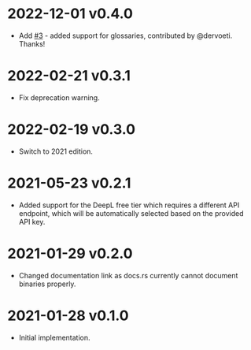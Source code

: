 # 2022-12-01 v0.4.0
- Add [#3](https://github.com/mgruner/deepl-api-rs/pull/3) - added support for glossaries, contributed by @dervoeti. Thanks!

# 2022-02-21 v0.3.1
- Fix deprecation warning.

# 2022-02-19 v0.3.0
- Switch to 2021 edition.

# 2021-05-23 v0.2.1
- Added support for the DeepL free tier which requires a different API endpoint, which will be automatically selected based on the provided API key.

# 2021-01-29 v0.2.0
- Changed documentation link as docs.rs currently cannot document binaries properly.

# 2021-01-28 v0.1.0
- Initial implementation.